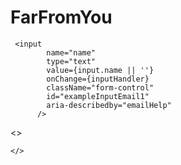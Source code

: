 # FarFromYou
     <input
            name="name"
            type="text"
            value={input.name || ''}
            onChange={inputHandler}
            className="form-control"
            id="exampleInputEmail1"
            aria-describedby="emailHelp"
          />




<>
     
    </>
